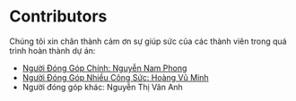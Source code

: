 # Contributors
Chúng tôi xin chân thành cảm ơn sự giúp sức của các thành viên trong quá trình hoàn thành dự án:
- [Người Đóng Góp Chính: Nguyễn Nam Phong](https://github.com/phonk0802)
- [Người Đóng Góp Nhiều Công Sức: Hoàng Vũ Minh](https://github.com/vuminhoang)
- Người đóng góp khác: Nguyễn Thị Vân Anh
  
